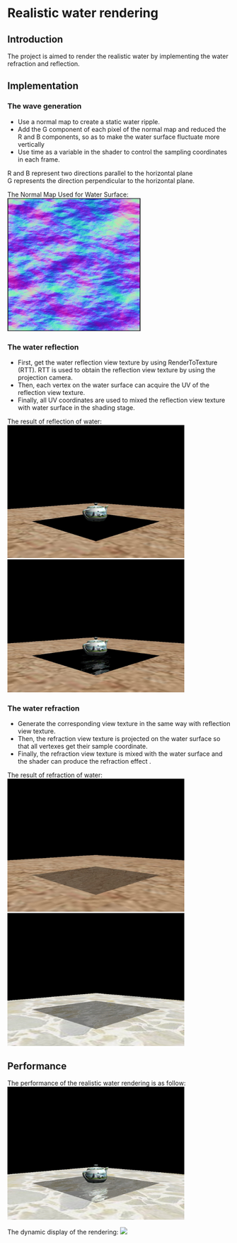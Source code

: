 # Realistic water rendering

## Introduction

The project is aimed to render the realistic water by implementing the water refraction and reflection.

## Implementation
### The wave generation
* Use a normal map to create a static water ripple.
* Add the G component of each pixel of the normal map and reduced the R and B components, so as to make the water surface fluctuate more vertically
* Use time as a variable in the shader to control the sampling coordinates in each frame.

R and B represent two directions parallel to the horizontal plane<br>
G represents the direction perpendicular to the horizontal plane.

The Normal Map Used for Water Surface:
<br><img height="300" src="https://github.com/JiaoZhang-Amanda/Realistic-water-rendering/raw/master/Project%20Photos/The%20normal%20map.jpg"/><br>

### The water reflection
* First, get the water reflection view texture by using RenderToTexture (RTT). RTT is used to obtain the reflection view texture by using the projection camera.
* Then, each vertex on the water surface can acquire the UV of the reflection view texture.
* Finally, all UV coordinates are used to mixed the reflection view texture with water surface in the shading stage.

The result of reflection of water:<br>
<img height="300" src="https://github.com/JiaoZhang-Amanda/Realistic-water-rendering/raw/master/Project%20Photos/Original.jpg"/><br>
<img height="300" src="https://github.com/JiaoZhang-Amanda/Realistic-water-rendering/raw/master/Project%20Photos/Reflection.jpg"/>

### The water refraction
* Generate the corresponding view texture in the same way with reflection view texture.
* Then, the refraction view texture is projected on the water surface so that all vertexes get their sample coordinate.
* Finally, the refraction view texture is mixed with the water surface and the shader can produce the refraction effect .

The result of refraction of water:<br>
<img height="300" src="https://github.com/JiaoZhang-Amanda/Realistic-water-rendering/raw/master/Project%20Photos/Water%20with%20Refraction1.jpg"/><br>
<img height="300" src="https://github.com/JiaoZhang-Amanda/Realistic-water-rendering/raw/master/Project%20Photos/Water%20with%20Refraction2.jpg"/>

## Performance
The performance of the realistic water rendering is as follow:<br>
<img height="300" src="https://github.com/JiaoZhang-Amanda/Realistic-water-rendering/raw/master/Project%20Photos/Result%20of%20Realistic%20water%20rendering.jpg"/>

The dynamic display of the rendering:
![](https://github.com/JiaoZhang-Amanda/Realistic-water-rendering/raw/master/Project%20Photos/Dynamic%20Performance.gif)

